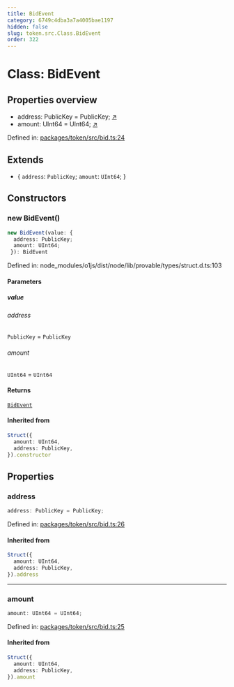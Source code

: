 ```yaml
---
title: BidEvent
category: 6749c4dba3a7a4005bae1197
hidden: false
slug: token.src.Class.BidEvent
order: 322
---
```


# Class: BidEvent

## Properties overview

- address:  PublicKey = PublicKey; [↗](#address)
- amount:  UInt64 = UInt64; [↗](#amount)

Defined in: [packages/token/src/bid.ts:24](https://github.com/zkcloudworker/minatokens-lib/blob/main/packages/token/src/bid.ts#L24)

## Extends

- \{
  `address`: `PublicKey`;
  `amount`: `UInt64`;
 \}

## Constructors

### new BidEvent()

```ts
new BidEvent(value: {
  address: PublicKey;
  amount: UInt64;
 }): BidEvent
```

Defined in: node\_modules/o1js/dist/node/lib/provable/types/struct.d.ts:103

#### Parameters

##### value

###### address

`PublicKey` = `PublicKey`

###### amount

`UInt64` = `UInt64`

#### Returns

[`BidEvent`](tokensrcclassbidevent)

#### Inherited from

```ts
Struct({
  amount: UInt64,
  address: PublicKey,
}).constructor
```

## Properties

### address

```ts
address: PublicKey = PublicKey;
```

Defined in: [packages/token/src/bid.ts:26](https://github.com/zkcloudworker/minatokens-lib/blob/main/packages/token/src/bid.ts#L26)

#### Inherited from

```ts
Struct({
  amount: UInt64,
  address: PublicKey,
}).address
```

***

### amount

```ts
amount: UInt64 = UInt64;
```

Defined in: [packages/token/src/bid.ts:25](https://github.com/zkcloudworker/minatokens-lib/blob/main/packages/token/src/bid.ts#L25)

#### Inherited from

```ts
Struct({
  amount: UInt64,
  address: PublicKey,
}).amount
```
